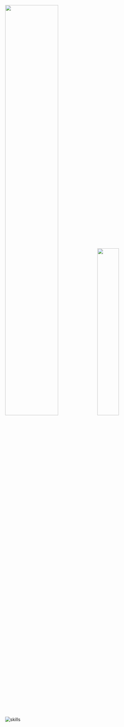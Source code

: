 <p>
  <img src="https://github-readme-stats.vercel.app/api?username=ShenHaoCore&show_icons=true&hide_border=true" width="58%" />
  <img src="https://github-readme-stats.vercel.app/api/top-langs/?username=ShenHaoCore&layout=compact&hide_border=true&langs_count=10" width="37%" /> 
</p>

![skills](https://skillicons.dev/icons?i=cs,dotnet,py,html,css,js,jquery,nodejs,md,docker,linux,nginx,mongodb,redis,mysql,sqlite,git,github,githubactions,gitlab,visualstudio,vscode,jenkins,powershell,stackoverflow,vue,bootstrap)
